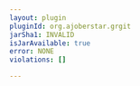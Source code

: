 ```yaml
---
layout: plugin
pluginId: org.ajoberstar.grgit
jarSha1: INVALID
isJarAvailable: true
error: NONE
violations: []

---
```

